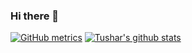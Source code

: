 ### Hi there 👋
[![GitHub metrics](https://metrics.lecoq.io/Tushar-ml?languages=1)](https://github.com/lowlighter/metrics)
[![Tushar's github stats](https://github-readme-stats.vercel.app/api?username=Tushar-ml)](https://github.com/anuraghazra/github-readme-stats)
